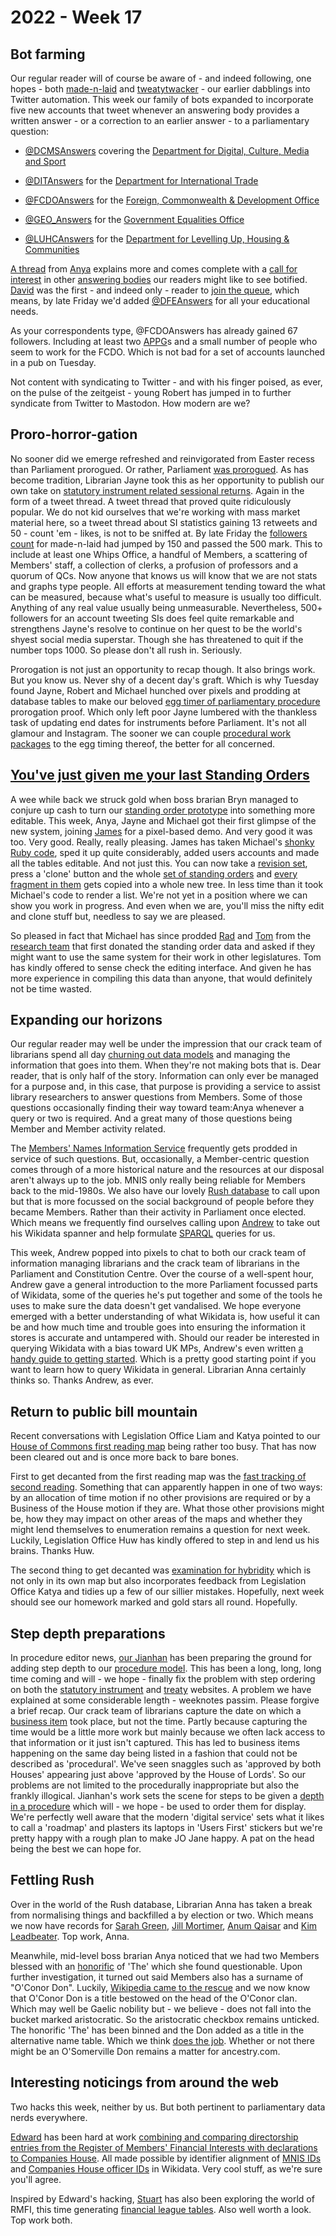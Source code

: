 # 2022 - Week 17

## Bot farming

Our regular reader will of course be aware of - and indeed following, one hopes - both [made-n-laid](https://twitter.com/madenlaid) and [tweatytwacker](https://twitter.com/tweatytwacker) - our earlier dabblings into Twitter automation. This week our family of bots expanded to incorporate five new accounts that tweet whenever an answering body provides a written answer - or a correction to an earlier answer - to a parliamentary question:

* [@DCMSAnswers](https://twitter.com/DCMSAnswers) covering the [Department for Digital, Culture, Media and Sport](https://www.gov.uk/government/organisations/department-for-digital-culture-media-sport)

* [@DITAnswers](https://twitter.com/DITAnswers) for the [Department for International Trade](https://www.gov.uk/government/organisations/department-for-international-trade)

* [@FCDOAnswers](https://twitter.com/FCDOAnswers) for the [Foreign, Commonwealth & Development Office](https://www.gov.uk/government/organisations/foreign-commonwealth-development-office)

* [@GEO_Answers](https://twitter.com/GEO_Answers) for the [Government Equalities Office](https://www.gov.uk/government/organisations/government-equalities-office)

* [@LUHCAnswers](https://twitter.com/LUHCAnswers) for the [Department for Levelling Up, Housing & Communities](https://www.gov.uk/government/organisations/department-for-levelling-up-housing-and-communities)

[A thread](https://twitter.com/bitten_/status/1519058552098377735) from [Anya](https://twitter.com/bitten_) explains more and comes complete with a [call for interest](https://twitter.com/bitten_/status/1519059922893352960) in other [answering bodies](https://written-questions.herokuapp.com/answering-bodies) our readers might like to see botified. [David](https://twitter.com/dkernohan) was the first - and indeed only - reader to [join the queue](https://twitter.com/dkernohan/status/1519073675005288449), which means, by late Friday we'd added [@DFEAnswers](https://twitter.com/DFEAnswers) for all your educational needs.

As your correspondents type, @FCDOAnswers has already gained 67 followers. Including at least two [APPG](https://www.parliament.uk/about/mps-and-lords/members/apg/)s and a small number of people who seem to work for the FCDO. Which is not bad for a set of accounts launched in a pub on Tuesday.

Not content with syndicating to Twitter - and with his finger poised, as ever, on the pulse of the zeitgeist - young Robert has jumped in to further syndicate from Twitter to Mastodon. How modern are we?

## Proro-horror-gation

No sooner did we emerge refreshed and reinvigorated from Easter recess than Parliament prorogued. Or rather, Parliament [was prorogued](https://www.supremecourt.uk/cases/docs/uksc-2019-0192-judgment.pdf). As has become tradition, Librarian Jayne took this as her opportunity to publish our own take on [statutory instrument related sessional returns](https://twitter.com/madenlaid/status/1519678119543812096). Again in the form of a tweet thread. A tweet thread that proved quite ridiculously popular. We do not kid ourselves that we're working with mass market material here, so a tweet thread about SI statistics gaining 13 retweets and 50 - count 'em - likes, is not to be sniffed at. By late Friday the [followers count](https://twitter.com/madenlaid/followers) for made-n-laid had jumped by 150 and passed the 500 mark. This to include at least one Whips Office, a handful of Members, a scattering of Members' staff, a collection of clerks, a profusion of professors and a quorum of QCs. Now anyone that knows us will know that we are not stats and graphs type people. All efforts at measurement tending toward the what can be measured, because what's useful to measure is usually too difficult. Anything of any real value usually being unmeasurable. Nevertheless, 500+ followers for an account tweeting SIs does feel quite remarkable and strengthens Jayne's resolve to continue on her quest to be the world's shyest social media superstar. Though she has threatened to quit if the number tops 1000. So please don't all rush in. Seriously.

Prorogation is not just an opportunity to recap though. It also brings work. But you know us. Never shy of a decent day's graft. Which is why Tuesday found Jayne, Robert and Michael hunched over pixels and prodding at database tables to make our beloved [egg timer of parliamentary procedure](https://parliament-calendar.herokuapp.com/) prorogation proof. Which only left poor Jayne lumbered with the thankless task of updating end dates for instruments before Parliament. It's not all glamour and Instagram. The sooner we can couple [procedural work packages](https://ukparliament.github.io/ontologies/procedure/procedure-ontology.html#d4e222) to the egg timing thereof, the better for all concerned.

## [You've just given me your last Standing Orders](https://www.youtube.com/watch?v=VDIdTC62rQs)

A wee while back we struck gold when boss brarian Bryn managed to conjure up cash to turn our [standing order prototype](https://api.parliament.uk/standing-orders) into something more editable. This week, Anya, Jayne and Michael got their first glimpse of the new system, joining [James](https://twitter.com/jamesjefferies) for a pixel-based demo. And very good it was too. Very good. Really, really pleasing. James has taken Michael's [shonky Ruby code](https://github.com/ukparliament/standing-orders), sped it up quite considerably, added users accounts and made all the tables editable. And not just this. You can now take a [revision set](https://ukparliament.github.io/ontologies/standing-order/standing-order-ontology.html#d4e107), press a 'clone' button and the whole [set of standing orders](https://ukparliament.github.io/ontologies/standing-order/standing-order-ontology.html#d4e118) and [every fragment in them](https://ukparliament.github.io/ontologies/standing-order/standing-order-ontology.html#d4e141) gets copied into a whole new tree. In less time than it took Michael's code to render a list. We're not yet in a position where we can show you work in progress. And even when we are, you'll miss the nifty edit and clone stuff but, needless to say we are pleased. 

So pleased in fact that Michael has since prodded [Rad](https://radoslawzubek.com/) and [Tom](https://twitter.com/tomgfleming) from the [research team](https://parlrulesdata.org/) that first donated the standing order data and asked if they might want to use the same system for their work in other legislatures. Tom has kindly offered to sense check the editing interface. And given he has more experience in compiling this data than anyone, that would definitely not be time wasted.

## Expanding our horizons

Our regular reader may well be under the impression that our crack team of librarians spend all day [churning out data models](https://ukparliament.github.io/ontologies/) and managing the information that goes into them. When they're not making bots that is. Dear reader, that is only half of the story. Information can only ever be managed for a purpose and, in this case, that purpose is providing a service to assist library researchers to answer questions from Members. Some of those questions occasionally finding their way toward team:Anya whenever a query or two is required. And a great many of those questions being Member and Member activity related.

The [Members' Names Information Service](http://data.parliament.uk/membersdataplatform/) frequently gets prodded in service of such questions. But, occasionally, a Member-centric question comes through of a more historical nature and the resources at our disposal aren't always up to the job. MNIS only really being reliable for Members back to the mid-1980s. We also have our lovely [Rush database](https://membersafter1832.historyofparliamentonline.org/) to call upon but that is more focussed on the social background of people before they became Members. Rather than their activity in Parliament once elected. Which means we frequently find ourselves calling upon [Andrew](https://twitter.com/generalising) to take out his Wikidata spanner and help formulate [SPARQL](https://en.wikipedia.org/wiki/SPARQL) queries for us.

This week, Andrew popped into pixels to chat to both our crack team of information managing librarians and the crack team of librarians in the Parliament and Constitution Centre. Over the course of a well-spent hour, Andrew gave a general introduction to the more Parliament focussed parts of Wikidata, some of the queries he's put together and some of the tools he uses to make sure the data doesn't get vandalised. We hope everyone emerged with a better understanding of what Wikidata is, how useful it can be and how much time and trouble goes into ensuring the information it stores is accurate and untampered with. Should our reader be interested in querying Wikidata with a bias toward UK MPs, Andrew's even written [a handy guide to getting started](https://www.wikidata.org/wiki/Wikidata:WikiProject_British_Politicians/Building_Queries). Which is a pretty good starting point if you want to learn how to query Wikidata in general. Librarian Anna certainly thinks so. Thanks Andrew, as ever.

## Return to public bill mountain

Recent conversations with Legislation Office Liam and Katya pointed to our [House of Commons first reading map](https://ukparliament.github.io/ontologies/procedure/maps/legislation/primary/public-bills/components/commons/first-reading/first-reading.pdf) being rather too busy. That has now been cleared out and is once more back to bare bones.

First to get decanted from the first reading map was the [fast tracking of second reading](https://ukparliament.github.io/ontologies/procedure/maps/legislation/primary/public-bills/components/commons/fast-track-second-reading/fast-track-second-reading.pdf). Something that can apparently happen in one of two ways: by an allocation of time motion if no other provisions are required or by a Business of the House motion if they are. What those other provisions might be, how they may impact on other areas of the maps and whether they might lend themselves to enumeration remains a question for next week. Luckily, Legislation Office Huw has kindly offered to step in and lend us his brains. Thanks Huw.

The second thing to get decanted was [examination for hybridity](https://ukparliament.github.io/ontologies/procedure/maps/legislation/primary/public-bills/components/commons/examination-and-standing-orders-committee/examination-and-standing-orders-committee.pdf) which is not only in its own map but also incorporates feedback from Legislation Office Katya and tidies up a few of our sillier mistakes. Hopefully, next week should see our homework marked and gold stars all round. Hopefully.

## Step depth preparations

In procedure editor news, [our Jianhan](https://twitter.com/jianhanzhu) has been preparing the ground for adding step depth to our [procedure model](https://ukparliament.github.io/ontologies/procedure/procedure-ontology.html). This has been a long, long, long time coming and will - we hope - finally fix the problem with step ordering on both the [statutory instrument](https://statutoryinstruments.parliament.uk/) and [treaty](https://treaties.parliament.uk/) websites. A problem we have explained at some considerable length - weeknotes passim. Please forgive a brief recap. Our crack team of librarians capture the date on which a [business item](https://ukparliament.github.io/ontologies/procedure/procedure-ontology.html#d4e211) took place, but not the time. Partly because capturing the time would be a little more work but mainly because we often lack access to that information or it just isn't captured. This has led to business items happening on the same day being listed in a fashion that could not be described as 'procedural'. We've seen snaggles such as 'approved by both Houses' appearing just above 'approved by the House of Lords'. So our problems are not limited to the procedurally inappropriate but also the frankly illogical. Jianhan's work sets the scene for steps to be given a [depth in a procedure](https://ukparliament.github.io/ontologies/procedure/procedure-ontology.html#d4e289) which will - we hope - be used to order them for display. We're perfectly well aware that the modern 'digital service' sets what it likes to call a 'roadmap' and plasters its laptops in 'Users First' stickers but we're pretty happy with a rough plan to make JO Jane happy. A pat on the head being the best we can hope for.

## Fettling Rush

Over in the world of the Rush database, Librarian Anna has taken a break from normalising things and backfilled a by election or two. Which means we now have records for [Sarah Green](https://membersafter1832.historyofparliamentonline.org/members/10326), [Jill Mortimer](https://membersafter1832.historyofparliamentonline.org/members/10328), [Anum Qaisar](https://membersafter1832.historyofparliamentonline.org/members/10315) and [Kim Leadbeater](https://membersafter1832.historyofparliamentonline.org/members/10327). Top work, Anna.

Meanwhile, mid-level boss brarian Anya noticed that we had two Members blessed with an [honorific](https://membersafter1832.historyofparliamentonline.org/honorifics) of 'The' which she found questionable. Upon further investigation, it turned out said Members also has a surname of "O'Conor Don". Luckily, [Wikipedia came to the rescue](https://en.wikipedia.org/wiki/Denis_O%27Conor_Don) and we now know that O'Conor Don is a title bestowed on the head of the O'Conor clan. Which may well be Gaelic nobility but - we believe - does not fall into the bucket marked aristocratic. So the aristocratic checkbox remains unticked. The honorific 'The' has been binned and the Don added as a title in the alternative name table. Which we think [does the job](https://membersafter1832.historyofparliamentonline.org/members/7082). Whether or not there might be an O'Somerville Don remains a matter for ancestry.com.

## Interesting noticings from around the web

Two hacks this week, neither by us. But both pertinent to parliamentary data nerds everywhere.

[Edward](https://twitter.com/edwardbetts) has been hard at work [combining and comparing directorship entries from the Register of Members' Financial Interests with declarations to Companies House](http://edwardbetts.com/members_shareholdings/). All made possible by identifier alignment of [MNIS IDs](https://www.wikidata.org/wiki/Property:P10428) and [Companies House officer IDs](https://www.wikidata.org/wiki/Property:P5297) in Wikidata. Very cool stuff, as we're sure you'll agree.

Inspired by Edward's hacking, [Stuart](https://twitter.com/astronomyblog) has also been exploring the world of RMFI, this time generating [financial league tables](https://open-innovations.org/projects/RMFI/). Also well worth a look. Top work both.
